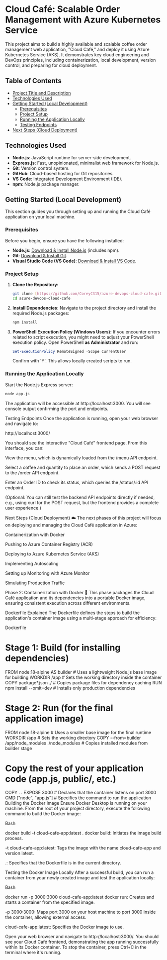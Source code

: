 # Cloud Café: Scalable Order Management with Azure Kubernetes Service

This project aims to build a highly available and scalable coffee order management web application, "Cloud Café," and deploy it using Azure Kubernetes Service (AKS). It demonstrates key cloud engineering and DevOps principles, including containerization, local development, version control, and preparing for cloud deployment.

## Table of Contents

- [Project Title and Description](#project-title-and-description-)
- [Technologies Used](#technologies-used-)
- [Getting Started (Local Development)](#getting-started-local-development-)
  - [Prerequisites](#prerequisites)
  - [Project Setup](#project-setup)
  - [Running the Application Locally](#running-the-application-locally)
  - [Testing Endpoints](#testing-endpoints)
- [Next Steps (Cloud Deployment)](#next-steps-cloud-deployment-)


## Technologies Used

* **Node.js**: JavaScript runtime for server-side development.
* **Express.js**: Fast, unopinionated, minimalist web framework for Node.js.
* **Git**: Version control system.
* **GitHub**: Cloud-based hosting for Git repositories.
* **VS Code**: Integrated Development Environment (IDE).
* **npm**: Node.js package manager.

## Getting Started (Local Development)

This section guides you through setting up and running the Cloud Café application on your local machine.

### Prerequisites

Before you begin, ensure you have the following installed:

* **Node.js**: [Download & Install Node.js](https://nodejs.org/en/download/) (includes npm).
* **Git**: [Download & Install Git](https://git-scm.com/downloads).
* **Visual Studio Code (VS Code)**: [Download & Install VS Code](https://code.visualstudio.com/download).

### Project Setup

1.  **Clone the Repository:**
    ```bash
    git clone [https://github.com/CoreyC315/azure-devops-cloud-cafe.git](https://github.com/CoreyC315/azure-devops-cloud-cafe.git)
    cd azure-devops-cloud-cafe
    ```

2.  **Install Dependencies:**
    Navigate to the project directory and install the required Node.js packages:
    ```bash
    npm install
    ```

3.  **PowerShell Execution Policy (Windows Users):**
    If you encounter errors related to script execution, you might need to adjust your PowerShell execution policy. Open PowerShell **as Administrator** and run:
    ```powershell
    Set-ExecutionPolicy RemoteSigned -Scope CurrentUser
    ```
    Confirm with 'Y'. This allows locally created scripts to run.

### Running the Application Locally

Start the Node.js Express server:

```bash
node app.js
```
The application will be accessible at http://localhost:3000. You will see console output confirming the port and endpoints.

Testing Endpoints
Once the application is running, open your web browser and navigate to:

http://localhost:3000/

You should see the interactive "Cloud Café" frontend page. From this interface, you can:

View the menu, which is dynamically loaded from the /menu API endpoint.

Select a coffee and quantity to place an order, which sends a POST request to the /order API endpoint.

Enter an Order ID to check its status, which queries the /status/:id API endpoint.

(Optional: You can still test the backend API endpoints directly if needed, e.g., using curl for the POST request, but the frontend provides a complete user experience.)

Next Steps (Cloud Deployment) ☁️
The next phases of this project will focus on deploying and managing the Cloud Café application in Azure:

Containerization with Docker

Pushing to Azure Container Registry (ACR)

Deploying to Azure Kubernetes Service (AKS)

Implementing Autoscaling

Setting up Monitoring with Azure Monitor

Simulating Production Traffic






Phase 2: Containerization with Docker 🐳
This phase packages the Cloud Café application and its dependencies into a portable Docker image, ensuring consistent execution across different environments.

Dockerfile Explained
The Dockerfile defines the steps to build the application's container image using a multi-stage approach for efficiency:

Dockerfile

# Stage 1: Build (for installing dependencies)
FROM node:18-alpine AS builder # Uses a lightweight Node.js base image for building
WORKDIR /app                    # Sets the working directory inside the container
COPY package*.json ./           # Copies package files for dependency caching
RUN npm install --omit=dev      # Installs only production dependencies

# Stage 2: Run (for the final application image)
FROM node:18-alpine             # Uses a smaller base image for the final runtime
WORKDIR /app                    # Sets the working directory
COPY --from=builder /app/node_modules ./node_modules # Copies installed modules from builder stage
# Copy the rest of your application code (app.js, public/, etc.)
COPY . .
EXPOSE 3000                     # Declares that the container listens on port 3000
CMD ["node", "app.js"]          # Specifies the command to run the application
Building the Docker Image
Ensure Docker Desktop is running on your machine. From the root of your project directory, execute the following command to build the Docker image:

Bash

docker build -t cloud-cafe-app:latest .
docker build: Initiates the image build process.

-t cloud-cafe-app:latest: Tags the image with the name cloud-cafe-app and version latest.

.: Specifies that the Dockerfile is in the current directory.

Testing the Docker Image Locally
After a successful build, you can run a container from your newly created image and test the application locally:

Bash

docker run -p 3000:3000 cloud-cafe-app:latest
docker run: Creates and starts a container from the specified image.

-p 3000:3000: Maps port 3000 on your host machine to port 3000 inside the container, allowing external access.

cloud-cafe-app:latest: Specifies the Docker image to use.

Open your web browser and navigate to http://localhost:3000/. You should see your Cloud Café frontend, demonstrating the app running successfully within its Docker container. To stop the container, press Ctrl+C in the terminal where it's running.


